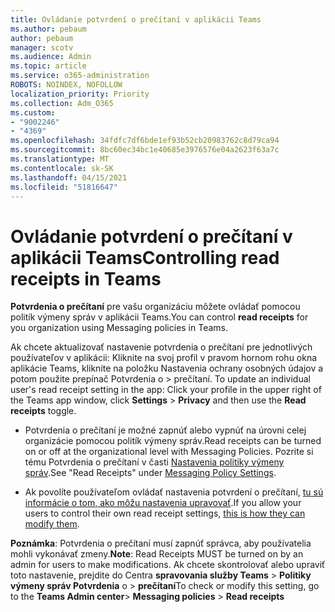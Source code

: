 ```yaml
---
title: Ovládanie potvrdení o prečítaní v aplikácii Teams
ms.author: pebaum
author: pebaum
manager: scotv
ms.audience: Admin
ms.topic: article
ms.service: o365-administration
ROBOTS: NOINDEX, NOFOLLOW
localization_priority: Priority
ms.collection: Adm_O365
ms.custom:
- "9002246"
- "4369"
ms.openlocfilehash: 34fdfc7df6bde1ef93b52cb20983762c8d79ca94
ms.sourcegitcommit: 8bc60ec34bc1e40685e3976576e04a2623f63a7c
ms.translationtype: MT
ms.contentlocale: sk-SK
ms.lasthandoff: 04/15/2021
ms.locfileid: "51816647"
---
```

# <a name="controlling-read-receipts-in-teams"></a><span data-ttu-id="811ae-102">Ovládanie potvrdení o prečítaní v aplikácii Teams</span><span class="sxs-lookup"><span data-stu-id="811ae-102">Controlling read receipts in Teams</span></span>

<span data-ttu-id="811ae-103">**Potvrdenia o prečítaní** pre vašu organizáciu môžete ovládať pomocou politík výmeny správ v aplikácii Teams.</span><span class="sxs-lookup"><span data-stu-id="811ae-103">You can control **read receipts** for you organization using Messaging policies in Teams.</span></span>

<span data-ttu-id="811ae-104">Ak chcete aktualizovať nastavenie potvrdenia o prečítaní pre jednotlivých používateľov v aplikácii: Kliknite na svoj profil v pravom hornom rohu okna aplikácie Teams, kliknite na položku Nastavenia ochrany osobných údajov a potom použite prepínač Potvrdenia o  >   prečítaní. </span><span class="sxs-lookup"><span data-stu-id="811ae-104">To update an individual user's read receipt setting in the app: Click your profile in the upper right of the Teams app window, click **Settings** > **Privacy** and then use the **Read receipts** toggle.</span></span>

- <span data-ttu-id="811ae-105">Potvrdenia o prečítaní je možné zapnúť alebo vypnúť na úrovni celej organizácie pomocou politík výmeny správ.</span><span class="sxs-lookup"><span data-stu-id="811ae-105">Read receipts can be turned on or off at the organizational level with Messaging Policies.</span></span> <span data-ttu-id="811ae-106">Pozrite si tému Potvrdenia o prečítaní v časti [Nastavenia politiky výmeny správ](https://docs.microsoft.com/microsoftteams/messaging-policies-in-teams#messaging-policy-settings).</span><span class="sxs-lookup"><span data-stu-id="811ae-106">See "Read Receipts" under [Messaging Policy Settings](https://docs.microsoft.com/microsoftteams/messaging-policies-in-teams#messaging-policy-settings).</span></span>

- <span data-ttu-id="811ae-107">Ak povolíte používateľom ovládať nastavenia potvrdení o prečítaní, [tu sú informácie o tom, ako môžu nastavenia upravovať](https://docs.microsoft.com/microsoftteams/messaging-policies-in-teams#messaging-policy-settings).</span><span class="sxs-lookup"><span data-stu-id="811ae-107">If you allow your users to control their own read receipt settings, [this is how they can modify them](https://docs.microsoft.com/microsoftteams/messaging-policies-in-teams#messaging-policy-settings).</span></span> 

<span data-ttu-id="811ae-108">**Poznámka**: Potvrdenia o prečítaní musí zapnúť správca, aby používatelia mohli vykonávať zmeny.</span><span class="sxs-lookup"><span data-stu-id="811ae-108">**Note**: Read Receipts MUST be turned on by an admin for users to make modifications.</span></span> <span data-ttu-id="811ae-109">Ak chcete skontrolovať alebo upraviť toto nastavenie, prejdite do Centra **spravovania služby Teams** >  **Politiky výmeny správ Potvrdenia** o  >  **prečítaní**</span><span class="sxs-lookup"><span data-stu-id="811ae-109">To check or modify this setting, go to the **Teams Admin center**> **Messaging policies** > **Read receipts**</span></span>
